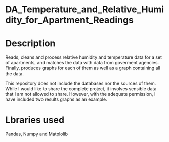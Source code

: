 # DA_Temperature_and_Relative_Humidity_for_Apartment_Readings
# Description
Reads, cleans and process relative humidity and temperature data for a set of apartments, 
and matches the data with data from goverment agencies. Finally, produces graphs for 
each of them as well as a graph containing all the data. 

This repository does not include the databases nor the sources of them. While I would like 
to share the complete project, it involves sensible data that I am
not allowed to share. However, with the adequate permission, I have included two results 
graphs as an example.

# Lbraries used
Pandas, Numpy and Matplolib

